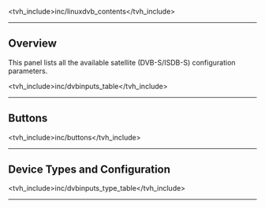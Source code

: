 <tvh_include>inc/linuxdvb_contents</tvh_include>

---

## Overview

This panel lists all the available satellite (DVB-S/ISDB-S) configuration 
parameters.

<tvh_include>inc/dvbinputs_table</tvh_include>

---

## Buttons

<tvh_include>inc/buttons</tvh_include>

---


## Device Types and Configuration

<tvh_include>inc/dvbinputs_type_table</tvh_include>

---
